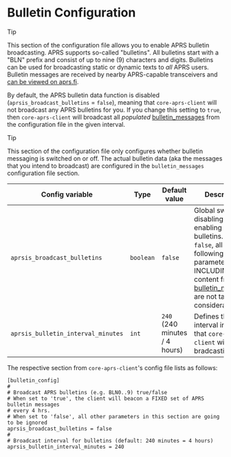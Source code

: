 # Bulletin Configuration

> [!TIP]
> This section of the configuration file allows you to enable APRS bulletin broadcasting. APRS supports so-called "bulletins". All bulletins start with a "BLN" prefix and consist of up to nine (9) characters and digits. Bulletins can be used for broadcasting static or dynamic texts to _all_ APRS users. Bulletin messages are received by nearby APRS-capable transceivers and [can be viewed on aprs.fi](https://aprs.fi/bulletin/).

By default, the APRS bulletin data function is disabled (`aprsis_broadcast_bulletins` = `false`), meaning that `core-aprs-client` will not broadcast any APRS bulletins for you. If you change this setting to `true`, then `core-aprs-client` will broadcast all _populated_ [bulletin_messages](config_bulletin_messages.md) from the configuration file in the given interval.

> [!TIP]
> This section of the configuration file only configures whether bulletin messaging is switched on or off. The actual bulletin data (aka the messages that you intend to broadcast) are configured in the ```bulletin_messages``` configuration file section.

| Config variable                     | Type      | Default value                  | Description                                                                                                                                                                                                            |
|-------------------------------------|-----------|--------------------------------|------------------------------------------------------------------------------------------------------------------------------------------------------------------------------------------------------------------------|
| `aprsis_broadcast_bulletins`        | `boolean` | `false`                        | Global switch for disabling / enabling APRS bulletins. If set to `false`, all other following parameters INCLUDING the content from [bulletin_messages](config_bulletin_messages.md) are not taken into consideration. |
| `aprsis_bulletin_interval_minutes`  | `int`     | `240` (240 minutes / 4 hours)  | Defines the interval in minutes that `core-aprs-client` will use for bradcasting.                                                                                                                                      |

The respective section from `core-aprs-client`'s config file lists as follows:

```
[bulletin_config]
#
# Broadcast APRS bulletins (e.g. BLN0..9) true/false
# When set to 'true', the client will beacon a FIXED set of APRS bulletin messages
# every 4 hrs.
# When set to 'false', all other parameters in this section are going to be ignored
aprsis_broadcast_bulletins = false
#
# Broadcast interval for bulletins (default: 240 minutes = 4 hours)
aprsis_bulletin_interval_minutes = 240
```
